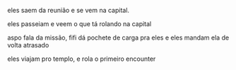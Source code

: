 eles saem da reunião e se vem na capital.

eles passeiam e veem o que tá rolando na capital

aspo fala da missão, fifi dá pochete de carga pra eles e eles mandam ela de volta atrasado

eles viajam pro templo, e rola o primeiro encounter
